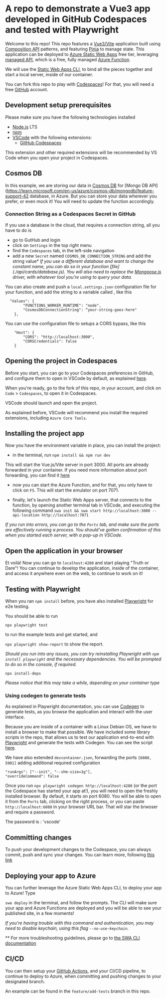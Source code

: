 # A repo to demonstrate a Vue3 app developed in GitHub Codespaces and tested with Playwright

Welcome to this repo! This repo features a [Vue3/Vite](https://vitejs.dev/) application built using [Composition API](https://vuejs.org/api/composition-api-setup.html) patterns, and featuring [Pinia](https://pinia.vuejs.org/) to manage state. This application can be deployed to [Azure Static Web Apps](https://learn.microsoft.com/en-us/azure/static-web-apps/overview) free tier, leveraging [managed API](https://learn.microsoft.com/en-us/azure/static-web-apps/apis-functions), which is a free, fully managed [Azure Function](https://learn.microsoft.com/en-us/azure/azure-functions/).

We will use the [Static Web Apps CLI](https://azure.github.io/static-web-apps-cli/docs/cli/swa/), to bind all the pieces together and start a local server, inside of our container.

You can fork this repo to play with [Codespaces](https://github.com/features/codespaces)! For that, you will need a free [GitHub](https://www.github.com) account.

## Development setup prerequisites

Please make sure you have the following technologies installed
- [Node.js](https://nodejs.org/en/) LTS
- [npm](https://docs.npmjs.com/cli/v6)
- [VSCode](https://code.visualstudio.com/) with the following extensions:
    - [GitHub Codespaces](https://marketplace.visualstudio.com/items?itemName=GitHub.codespaces)

This extension and other required extensions will be recommended by VS Code when you open your project in Codespaces.

## Cosmos DB
In this example, we are storing our data in [Cosmos DB](https://learn.microsoft.com/en-us/azure/cosmos-db/) for [Mongo DB API](https://learn.microsoft.com/en-us/azure/cosmos-db/mongodb/feature-support-42 database, in Azure. But you can store your data wherever you prefer, or even mock it! You will need to update the function accordingly.

### Connection String as a Codespaces Secret in GitHub

If you use a database in the cloud, that requires a connection string, all you have to do is 

- go to GutHub and login
- click on `Settings` in the top right menu
- find the `Codespaces` tab, in the left-side navigation
- add a new `Secret` named `COSMOS_DB_CONNECTION_STRING` and add the string value*
_If you use a different database and want to change the constant name, you can do so in your function [file] (./api/cards/database.js)._ _You will also need to replace the [Mongoose.js](https://mongoosejs.com/) driver, with whatever tool you're using to query your data._

You can also create and push a `local.settings.json` configuration file for your function, and add the string to a variable called , like this

```
  "Values": {
        "FUNCTIONS_WORKER_RUNTIME": "node",
        "CosmosDbConnectionString": “your-string-goes-here"
    },
```

You can use the configuration file to setups a CORS bypass, like this

```
    "Host": {
        "CORS": "http://localhost:3000",
        "CORSCredentials": false
    }
```

## Opening the project in Codespaces

Before you start, you can go to your Codespaces preferences in GitHub, and configure them to open in VSCode by default, as explained [here](https://docs.github.com/en/codespaces/developing-in-codespaces/using-github-codespaces-in-visual-studio-code).

When you're ready, go to the fork of this repo, in your account, and click on `Code` > `Codespaces`, to open it in Codespaces.

VSCode should launch and open the project.

As explained before, VSCode will recommend you install the required extensions, including `Azure Core Tools`.

## Installing the project app

Now you have the environment variable in place, you can install the project:

- in the terminal, run `npm install && npm run dev`

This will start the Vue.js/Vite server in port 3000. All ports are already forwarded in your container. If you need more information about port forwarding, you can find it [here](https://code.visualstudio.com/docs/devcontainers/containers)

- now you can start the Azure Function, and for that, you only have to click on `F5`. This will start the emulator on port 7071.

- finally, let's launch the Static Web Apps server, that connects to the function, by opening another terminal tab in VSCode, and executing the following command
`swa init && swa start http://localhost:3000 --api-location http://localhost:7071`

_If you run into errors, you can go to the `Ports` tab, and make sure the ports are effectively running a process. You should've gotten confirmation of this when you started each server, with a pop-up in VSCode._

## Open the application in your browser

Et voilà! Now you can go to `localhost:4280` and start playing "Truth or Dare"! You can continue to develop the application, inside of the container, and access it anywhere even on the web, to continue to work on it!

## Testing with Playwright

When you ran `npm install` before, you have also installed [Playwright]() for e2e testing.

You should be able to run

`npx playwright test`

to run the example tests and get started, and

`npx playwright show-report` to show the report.

_Should you run into any issues, you can try reinstalling Playwright with `npm install playwright` and the necessary dependencies. You will be prompted to do so in the console, if required._ 

`npx install-deps`

_Please notice that this may take a while, depending on your container type_

### Using codegen to generate tests

As explained in Playwright documentation, you can use [Codegen](https://playwright.dev/docs/codegen) to generate tests, as you browse the application and interact with the user interface.

Because you are inside of a container with a Linux Debian OS, we have to install a browser to make that possible. We have included some library scripts in the repo, that allows us to test our application end-to-end with [Playwright]() and generate the tests with Codegen. You can see the script [here](./.devcontainer/library-scripts/desktop-lite-debian.sh).

We have also extended `devcontainer.json`, forwarding the ports `[6080, 5901]` adding additional required configuration

```
"runArgs": ["--init", "--shm-size=1g"],
"overrideCommand": false
```



Once you run `npx playwright codegen http://localhost:4280` (or the port the Codespace has started your app at!), you will need to open the freshly installed browser. By default, it starts on port 6080. You will be able to open it from the `Ports` tab, clicking on the right process, or you can paste `http://localhost:6080` in your browser URL bar. That will star the brwoser and require a password. 

The password is : 'vscode'

## Committing changes

To push your development changes to the Codespace, you can always commit, push and sync your changes.
You can learn more, following [this link](https://docs.github.com/en/codespaces/developing-in-codespaces/using-source-control-in-your-codespace)

## Deploying your app to Azure

You can further leverage the Azure Static Web Apps CLI, to deploy your app to Azure! Type

`swa deploy` in the terminal, and follow the prompts. The CLI will make sure your app and Azure Functions are deployed and you will be able to see your published site, in a few moments!

_If you're having trouble with this command and authentication, you may need to disable keychain, using this flag `--no-use-keychain`._

** For more troubleshooting guidelines, please go to [the SWA CLI documentation](https://azure.github.io/static-web-apps-cli/docs/contribute/Troubleshooting/#solutions)

## CI/CD 

You can then setup your [GitHub Actions](https://github.com/features/actions), and your CI/CD pipeline, to continue to deploy to Azure, when committing and pushing changes to your designated branch.

An example can be found in the `feature/add-tests` branch in this repo.





